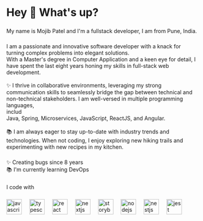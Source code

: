 <h1 align="left">Hey 👋 What's up?</h1>

###

<p align="left">My name is Mojib Patel and I'm a fullstack developer, I am from Pune, India.</p>

###

<p align="left">I am a passionate and innovative software developer with a knack for turning complex problems into elegant solutions.<br>With a Master's degree in Computer Application and a keen eye for detail, I have spent the last eight years honing my skills in full-stack web development.<br><br>✨ I thrive in collaborative environments, leveraging my strong communication skills to seamlessly bridge the gap between technical and non-technical stakeholders. I am well-versed in multiple programming languages,<br>includ<br>Java, Spring, Microservices, JavaScript, ReactJS, and Angular.<br><br>📚 I am always eager to stay up-to-date with industry trends and technologies. When not coding, I enjoy exploring new hiking trails and experimenting with new recipes in my kitchen.</p>

###

<p align="left">✨ Creating bugs since 8 years<br>📚 I'm currently learning DevOps<br>

###

<p align="left">I code with</p1>

###

<div align="left">
  <img src="https://cdn.jsdelivr.net/gh/devicons/devicon/icons/javascript/javascript-original.svg" height="40" alt="javascript logo"  />
  <img width="12" />
  <img src="https://cdn.jsdelivr.net/gh/devicons/devicon/icons/typescript/typescript-original.svg" height="40" alt="typescript logo"  />
  <img width="12" />
  <img src="https://cdn.jsdelivr.net/gh/devicons/devicon/icons/react/react-original.svg" height="40" alt="react logo"  />
  <img width="12" />
  <img src="https://cdn.jsdelivr.net/gh/devicons/devicon/icons/nextjs/nextjs-original.svg" height="40" alt="nextjs logo"  />
  <img width="12" />
  <img src="https://cdn.jsdelivr.net/gh/devicons/devicon/icons/storybook/storybook-original.svg" height="40" alt="storybook logo"  />
  <img width="12" />
  <img src="https://cdn.jsdelivr.net/gh/devicons/devicon/icons/nodejs/nodejs-original.svg" height="40" alt="nodejs logo"  />
  <img width="12" />
  <img src="https://cdn.jsdelivr.net/gh/devicons/devicon/icons/nestjs/nestjs-plain.svg" height="40" alt="nestjs logo"  />
  <img width="12" />
  <img src="https://cdn.jsdelivr.net/gh/devicons/devicon/icons/jest/jest-plain.svg" height="40" alt="jest logo"  />
</div>

###
